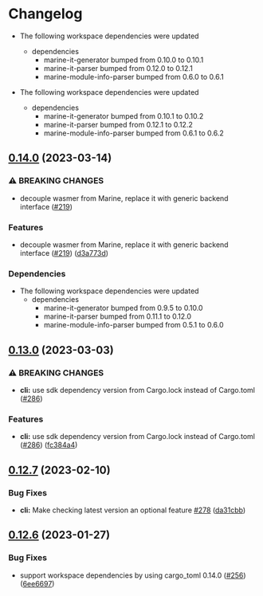 # Changelog

* The following workspace dependencies were updated
  * dependencies
    * marine-it-generator bumped from 0.10.0 to 0.10.1
    * marine-it-parser bumped from 0.12.0 to 0.12.1
    * marine-module-info-parser bumped from 0.6.0 to 0.6.1

* The following workspace dependencies were updated
  * dependencies
    * marine-it-generator bumped from 0.10.1 to 0.10.2
    * marine-it-parser bumped from 0.12.1 to 0.12.2
    * marine-module-info-parser bumped from 0.6.1 to 0.6.2

## [0.14.0](https://github.com/fluencelabs/marine/compare/marine-v0.13.0...marine-v0.14.0) (2023-03-14)


### ⚠ BREAKING CHANGES

* decouple wasmer from Marine, replace it with generic backend interface ([#219](https://github.com/fluencelabs/marine/issues/219))

### Features

* decouple wasmer from Marine, replace it with generic backend interface ([#219](https://github.com/fluencelabs/marine/issues/219)) ([d3a773d](https://github.com/fluencelabs/marine/commit/d3a773df4f7ec80ab8146f68922802a4b9a450d0))


### Dependencies

* The following workspace dependencies were updated
  * dependencies
    * marine-it-generator bumped from 0.9.5 to 0.10.0
    * marine-it-parser bumped from 0.11.1 to 0.12.0
    * marine-module-info-parser bumped from 0.5.1 to 0.6.0

## [0.13.0](https://github.com/fluencelabs/marine/compare/marine-v0.12.7...marine-v0.13.0) (2023-03-03)


### ⚠ BREAKING CHANGES

* **cli:** use sdk dependency version from Cargo.lock instead of Cargo.toml ([#286](https://github.com/fluencelabs/marine/issues/286))

### Features

* **cli:** use sdk dependency version from Cargo.lock instead of Cargo.toml ([#286](https://github.com/fluencelabs/marine/issues/286)) ([fc384a4](https://github.com/fluencelabs/marine/commit/fc384a477c2274c9ebff4968871995935b5d6900))

## [0.12.7](https://github.com/fluencelabs/marine/compare/marine-v0.12.6...marine-v0.12.7) (2023-02-10)


### Bug Fixes

* **cli:** Make checking latest version an optional feature [#278](https://github.com/fluencelabs/marine/issues/278) ([da31cbb](https://github.com/fluencelabs/marine/commit/da31cbbe38e884ec7989c86af6ebf0fc19093341))

## [0.12.6](https://github.com/fluencelabs/marine/compare/marine-v0.12.5...marine-v0.12.6) (2023-01-27)


### Bug Fixes

* support workspace dependencies by using cargo_toml 0.14.0 ([#256](https://github.com/fluencelabs/marine/issues/256)) ([6ee6697](https://github.com/fluencelabs/marine/commit/6ee6697ed88297bbc26565514c6c54352a6ebab5))
